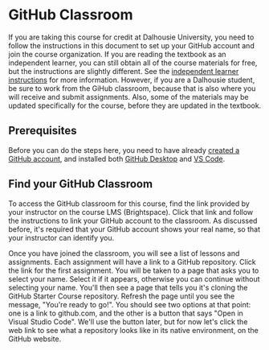 # GitHub Classroom

If you are taking this course for credit at Dalhousie University, you need to follow the instructions in this document to set up your GitHub account and join the course organization. If you are reading the textbook as an independent learner, you can still obtain all of the course materials for free, but the instructions are slightly different. See the [independent learner instructions](./github_materials.md) for more information. However, if you are a Dalhousie student, be sure to work from the GiHub classroom, because that is also where you will receive and submit assignments. Also, some of the materials may be updated specifically for the course, before they are updated in the textbook.

## Prerequisites
Before you can do the steps here, you need to have already [created a GitHub account](./github.md), and installed both [GitHub Desktop](./github_desktop.md) and [VS Code](./vscode.md).

## Find your GitHub Classroom
To access the GitHub classroom for this course, find the link provided by your instructor on the course LMS (Brightspace). Click that link and follow the instructions to link your GitHub account to the classroom. As discussed before, it's required that your GitHub account shows your real name, so that your instructor can identify you. 

Once you have joined the classroom, you will see a list of lessons and assignments. Each assignment will have a link to a GitHub repository. Click the link for the first assignment. You will be taken to a page that asks you to select your name. Select it if it appears, otherwise you can continue without selecting your name. You'll then see a page that tells you it's cloning the GitHub Starter Course repository. Refresh the page until you see the message, "You're ready to go!". You should see two options at that point: one is a link to github.com, and the other is a button that says "Open in Visual Studio Code". We'll use the button later, but for now let's click the web link to see what a repository looks like in its native environment, on the GitHub website.

